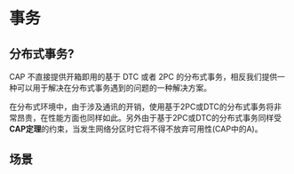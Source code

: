 # 事务

## 分布式事务?

CAP 不直接提供开箱即用的基于 DTC 或者 2PC 的分布式事务，相反我们提供一种可以用于解决在分布式事务遇到的问题的一种解决方案。

在分布式环境中，由于涉及通讯的开销，使用基于2PC或DTC的分布式事务将非常昂贵，在性能方面也同样如此。另外由于基于2PC或DTC的分布式事务同样受**CAP定理**的约束，当发生网络分区时它将不得不放弃可用性(CAP中的A)。

## 场景

